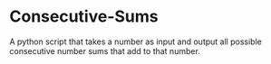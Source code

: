 # Consecutive-Sums
A python script that takes a number as input and output all possible consecutive number sums that add to that number.
